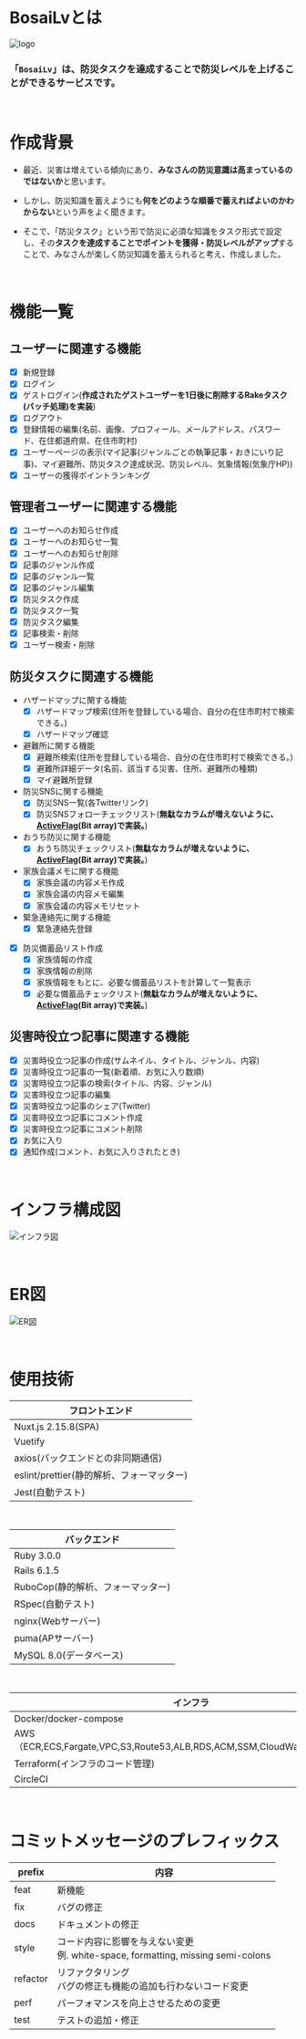 # BosaiLvとは

![logo](https://user-images.githubusercontent.com/100994776/195891384-ba180de7-a36a-4ff9-8e98-447f9770980d.jpg)

### 「`BosaiLv`」は、防災タスクを達成することで防災レベルを上げることができるサービスです。

<br />

# 作成背景
 - 最近、災害は増えている傾向にあり、**みなさんの防災意識は高まっているのではないか**と思います。

 - しかし、防災知識を蓄えようにも**何をどのような順番で蓄えればよいのかわからない**という声をよく聞きます。

 - そこで、「防災タスク」という形で防災に必須な知識をタスク形式で設定し、その**タスクを達成することでポイントを獲得・防災レベルがアップ**することで、みなさんが楽しく防災知識を蓄えられると考え、作成しました。

<br />

# 機能一覧

## ユーザーに関連する機能
 - [x] 新規登録
 - [x] ログイン
 - [x] ゲストログイン(**作成されたゲストユーザーを1日後に削除するRakeタスク(バッチ処理)を実装**)
 - [x] ログアウト
 - [x] 登録情報の編集(名前、画像、プロフィール、メールアドレス、パスワード、在住都道府県、在住市町村)
 - [x] ユーザーページの表示(マイ記事(ジャンルごとの執筆記事・おきにいり記事)、マイ避難所、防災タスク達成状況、防災レベル、気象情報(気象庁HP))
 - [x] ユーザーの獲得ポイントランキング

## 管理者ユーザーに関連する機能
 - [x] ユーザーへのお知らせ作成
 - [x] ユーザーへのお知らせ一覧
 - [x] ユーザーへのお知らせ削除
 - [x] 記事のジャンル作成
 - [x] 記事のジャンル一覧
 - [x] 記事のジャンル編集
 - [x] 防災タスク作成
 - [x] 防災タスク一覧
 - [x] 防災タスク編集
 - [x] 記事検索・削除
 - [x] ユーザー検索・削除

## 防災タスクに関連する機能
 - ハザードマップに関する機能
   - [x] ハザードマップ検索(住所を登録している場合、自分の在住市町村で検索できる。)
   - [x] ハザードマップ確認
 - 避難所に関する機能
   - [x] 避難所検索(住所を登録している場合、自分の在住市町村で検索できる。)
   - [x] 避難所詳細データ(名前、該当する災害、住所、避難所の種類)
   - [x] マイ避難所登録
 - 防災SNSに関する機能
   - [x] 防災SNS一覧(各Twitterリンク)
   - [x] 防災SNSフォローチェックリスト(**無駄なカラムが増えないように、[ActiveFlag](https://github.com/kenn/active_flag)(Bit array)で実装。**)
 - おうち防災に関する機能
   - [x] おうち防災チェックリスト(**無駄なカラムが増えないように、[ActiveFlag](https://github.com/kenn/active_flag)(Bit array)で実装。**)
 - 家族会議メモに関する機能
   - [x] 家族会議の内容メモ作成
   - [x] 家族会議の内容メモ編集
   - [x] 家族会議の内容メモリセット
 - 緊急連絡先に関する機能
   - [x] 緊急連絡先登録
 - [x] 防災備蓄品リスト作成
   - [x] 家族情報の作成
   - [x] 家族情報の削除
   - [x] 家族情報をもとに、必要な備蓄品リストを計算して一覧表示
   - [x] 必要な備蓄品チェックリスト(**無駄なカラムが増えないように、[ActiveFlag](https://github.com/kenn/active_flag)(Bit array)で実装。**)

## 災害時役立つ記事に関連する機能
 - [x] 災害時役立つ記事の作成(サムネイル、タイトル、ジャンル、内容)
 - [x] 災害時役立つ記事の一覧(新着順、お気に入り数順)
 - [x] 災害時役立つ記事の検索(タイトル、内容、ジャンル)
 - [x] 災害時役立つ記事の編集
 - [x] 災害時役立つ記事のシェア(Twitter)
 - [x] 災害時役立つ記事にコメント作成
 - [x] 災害時役立つ記事にコメント削除
 - [x] お気に入り
 - [x] 通知作成(コメント、お気に入りされたとき)

<br />

# インフラ構成図
![インフラ図](https://user-images.githubusercontent.com/100994776/195884582-f76e9f4d-4996-45a9-a28d-79cc6462fc5c.png)

<br />

# ER図
![ER図](https://user-images.githubusercontent.com/100994776/195884451-b953dc90-3b54-4803-aa7d-f934b426ced4.png)

<br />

# 使用技術

| フロントエンド
----|
| Nuxt.js 2.15.8(SPA)  |
| Vuetify | 
| axios(バックエンドとの非同期通信) |
| eslint/prettier(静的解析、フォーマッター) |
| Jest(自動テスト) | 

<br />

| バックエンド |
----|
| Ruby 3.0.0 |
| Rails 6.1.5 |
| RuboCop(静的解析、フォーマッター) | 
| RSpec(自動テスト) |
| nginx(Webサーバー) |
| puma(APサーバー) |
| MySQL 8.0(データベース) |

<br />

| インフラ |
----|
| Docker/docker-compose |
| AWS（ECR,ECS,Fargate,VPC,S3,Route53,ALB,RDS,ACM,SSM,CloudWatch,CodeBuild） |
| Terraform(インフラのコード管理) |
| CircleCI |

<br />

# コミットメッセージのプレフィックス

|  prefix  | 内容 |
|----------|------|
| feat     |  新機能 |
| fix      |  バグの修正 |
| docs     |  ドキュメントの修正 |
| style    |  コード内容に影響を与えない変更 <br> 例. white-space, formatting, missing semi-colons |
| refactor |  リファクタリング<br> バグの修正も機能の追加も行わないコード変更 |
| perf     |  パーフォマンスを向上させるための変更 |
| test     |  テストの追加・修正 |
